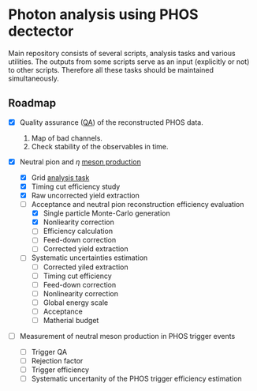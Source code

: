 # Photon analysis using PHOS dectector

Main repository consists of several scripts, analysis tasks and various utilities. The outputs from some scripts serve as an input (explicitly or not) to other scripts. Therefore all these tasks should be maintained simultaneously.


## Roadmap

- [x] Quality assurance ([QA](qa/)) of the reconstructed PHOS data.
  1.  Map of bad channels.  
  2.  Check stability of the observables in time.
 
- [x] Neutral pion and $\eta$ [meson production](neutral-meson-spectra)
  - [x] Grid [analysis task](protons)
  - [x] Timing cut efficiency study
  - [x] Raw uncorrected yield extraction
  - [ ] Acceptance and neutral pion reconstruction efficiency evaluation
    - [x] Single particle Monte-Carlo generation
    - [x] Nonliearity correction
    - [ ] Efficiency calculation
    - [ ] Feed-down correction
    - [ ] Corrected yield extraction
  - [ ] Systematic uncertainties estimation
    - [ ] Corrected yiled extraction
    - [ ] Timing cut efficiency
    - [ ] Feed-down correction
    - [ ] Nonlinearity correction
    - [ ] Global energy scale
    - [ ] Acceptance
    - [ ] Matherial budget

- [ ] Measurement of neutral meson production in PHOS trigger events 
  - [ ] Trigger QA
  - [ ] Rejection factor
  - [ ] Trigger efficiency
  - [ ] Systematic uncertanity of the PHOS trigger efficiency estimation
